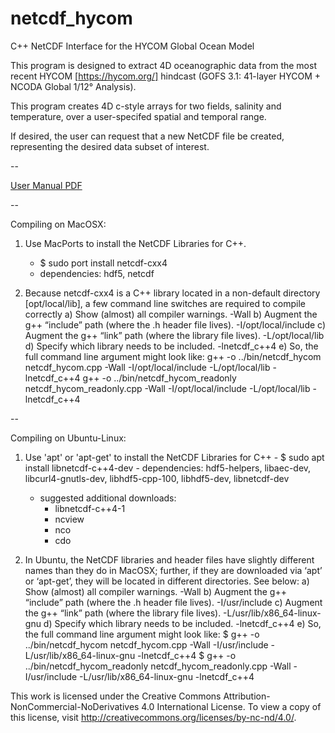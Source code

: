# netcdf_hycom
C++ NetCDF Interface for the HYCOM Global Ocean Model

This program is designed to extract 4D oceanographic data from the most recent HYCOM [https://hycom.org/] hindcast (GOFS 3.1: 41-layer HYCOM + NCODA Global 1/12° Analysis).

This program creates 4D c-style arrays for two fields, salinity and temperature, over a user-specifed spatial and temporal range.

If desired, the user can request that a new NetCDF file be created, representing the desired data subset of interest.

--

[User Manual PDF](./netcdf_hycom_readme.pdf "User Manual PDF")

--

Compiling on MacOSX:

1. Use MacPorts to install the NetCDF Libraries for C++.
	- $ sudo port install netcdf-cxx4
	- dependencies: hdf5, netcdf

2. Because netcdf-cxx4 is a C++ library located in a non-default directory [opt/local/lib], a few command line switches are required to compile correctly
	a) Show (almost) all compiler warnings.
		-Wall
	b) Augment the g++ “include” path (where the .h header file lives).
		-I/opt/local/include
	c) Augment the g++ “link” path (where the library file lives).
		-L/opt/local/lib
	d) Specify which library needs to be included.
		-lnetcdf_c++4
	e) So, the full command line argument might look like:
               g++ -o ../bin/netcdf_hycom netcdf_hycom.cpp -Wall -I/opt/local/include -L/opt/local/lib -lnetcdf_c++4
               g++ -o ../bin/netcdf_hycom_readonly netcdf_hycom_readonly.cpp -Wall -I/opt/local/include -L/opt/local/lib -lnetcdf_c++4


--

Compiling on Ubuntu-Linux:

1. Use 'apt' or 'apt-get' to install the NetCDF Libraries for C++
        - $ sudo apt install libnetcdf-c++4-dev
        - dependencies: hdf5-helpers, libaec-dev, libcurl4-gnutls-dev, libhdf5-cpp-100, libhdf5-dev, libnetcdf-dev
	- suggested additional downloads:
		- libnetcdf-c++4-1
		- ncview
		- nco
		- cdo

2. In Ubuntu, the NetCDF libraries and header files have slightly different names than they do in MacOSX; further, if they are downloaded via ‘apt’ or ‘apt-get’, they will be located in different directories.  See below:
	a) Show (almost) all compiler warnings.
		-Wall
	b) Augment the g++ “include” path (where the .h header file lives).
		-I/usr/include
	c) Augment the g++ “link” path (where the library file lives).
		-L/usr/lib/x86_64-linux-gnu
	d) Specify which library needs to be included.
		-lnetcdf_c++4
	e) So, the full command line argument might look like:
		$ g++ -o ../bin/netcdf_hycom netcdf_hycom.cpp -Wall -I/usr/include -L/usr/lib/x86_64-linux-gnu -lnetcdf_c++4
                $ g++ -o ../bin/netcdf_hycom_readonly netcdf_hycom_readonly.cpp -Wall -I/usr/include -L/usr/lib/x86_64-linux-gnu -lnetcdf_c++4


This work is licensed under the Creative Commons Attribution-NonCommercial-NoDerivatives 4.0 International License. To view a copy of this license, visit http://creativecommons.org/licenses/by-nc-nd/4.0/.
